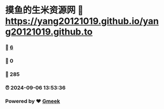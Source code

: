 # 摸鱼的生米资源网 :link: https://yang20121019.github.io/yang20121019.github.to 
### :page_facing_up: [6](https://yang20121019.github.io/yang20121019.github.to/tag.html) 
### :speech_balloon: 0 
### :hibiscus: 285 
### :alarm_clock: 2024-09-06 13:53:36 
### Powered by :heart: [Gmeek](https://github.com/Meekdai/Gmeek)
